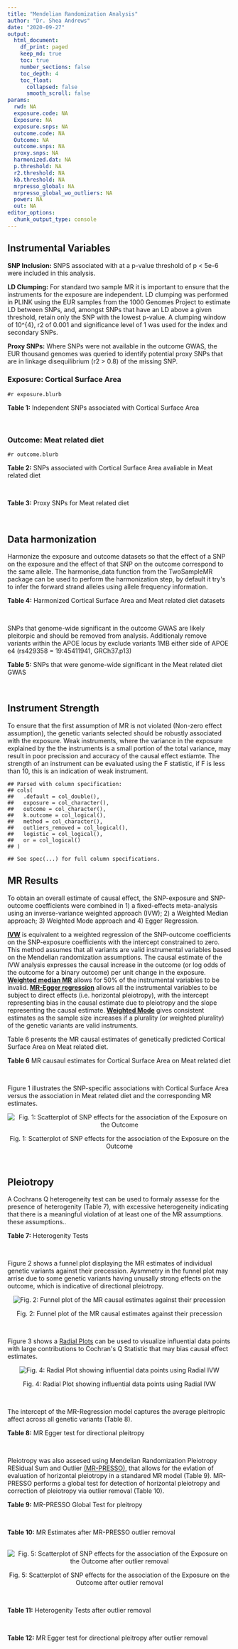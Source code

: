 ```yaml
---
title: "Mendelian Randomization Analysis"
author: "Dr. Shea Andrews"
date: "2020-09-27"
output:
  html_document:
    df_print: paged
    keep_md: true
    toc: true
    number_sections: false
    toc_depth: 4
    toc_float:
      collapsed: false
      smooth_scroll: false
params:
  rwd: NA
  exposure.code: NA
  Exposure: NA
  exposure.snps: NA
  outcome.code: NA
  Outcome: NA
  outcome.snps: NA
  proxy.snps: NA
  harmonized.dat: NA
  p.threshold: NA
  r2.threshold: NA
  kb.threshold: NA
  mrpresso_global: NA
  mrpresso_global_wo_outliers: NA
  power: NA
  out: NA
editor_options:
  chunk_output_type: console
---
```







## Instrumental Variables
**SNP Inclusion:** SNPS associated with at a p-value threshold of p < 5e-6 were included in this analysis.
<br>

**LD Clumping:** For standard two sample MR it is important to ensure that the instruments for the exposure are independent. LD clumping was performed in PLINK using the EUR samples from the 1000 Genomes Project to estimate LD between SNPs, and, amongst SNPs that have an LD above a given threshold, retain only the SNP with the lowest p-value. A clumping window of 10^{4}, r2 of 0.001 and significance level of 1 was used for the index and secondary SNPs.
<br>

**Proxy SNPs:** Where SNPs were not available in the outcome GWAS, the EUR thousand genomes was queried to identify potential proxy SNPs that are in linkage disequilibrium (r2 > 0.8) of the missing SNP.
<br>

### Exposure: Cortical Surface Area
`#r exposure.blurb`
<br>

**Table 1:** Independent SNPs associated with Cortical Surface Area
<div data-pagedtable="false">
  <script data-pagedtable-source type="application/json">
{"columns":[{"label":["SNP"],"name":[1],"type":["chr"],"align":["left"]},{"label":["CHROM"],"name":[2],"type":["dbl"],"align":["right"]},{"label":["POS"],"name":[3],"type":["dbl"],"align":["right"]},{"label":["REF"],"name":[4],"type":["chr"],"align":["left"]},{"label":["ALT"],"name":[5],"type":["chr"],"align":["left"]},{"label":["AF"],"name":[6],"type":["dbl"],"align":["right"]},{"label":["BETA"],"name":[7],"type":["dbl"],"align":["right"]},{"label":["SE"],"name":[8],"type":["dbl"],"align":["right"]},{"label":["Z"],"name":[9],"type":["dbl"],"align":["right"]},{"label":["P"],"name":[10],"type":["dbl"],"align":["right"]},{"label":["N"],"name":[11],"type":["dbl"],"align":["right"]},{"label":["TRAIT"],"name":[12],"type":["chr"],"align":["left"]}],"data":[{"1":"rs2490556","2":"1","3":"2021284","4":"T","5":"A","6":"0.3155","7":"583.9623","8":"122.1531","9":"4.780577","10":"1.748e-06","11":"32068","12":"Cortical_Surface_Area"},{"1":"rs4846200","2":"1","3":"9752648","4":"C","5":"T","6":"0.4191","7":"628.7473","8":"124.9738","9":"5.031033","10":"4.878e-07","11":"32068","12":"Cortical_Surface_Area"},{"1":"rs499688","2":"1","3":"61396649","4":"T","5":"C","6":"0.3482","7":"-583.8940","8":"123.5536","9":"-4.725840","10":"2.292e-06","11":"31582","12":"Cortical_Surface_Area"},{"1":"rs6673449","2":"1","3":"160043698","4":"A","5":"G","6":"0.5681","7":"-552.9050","8":"110.5323","9":"-5.002200","10":"5.668e-07","11":"32176","12":"Cortical_Surface_Area"},{"1":"rs12137969","2":"1","3":"242289357","4":"G","5":"A","6":"0.2412","7":"-585.5512","8":"128.0273","9":"-4.573643","10":"4.793e-06","11":"32176","12":"Cortical_Surface_Area"},{"1":"rs10927043","2":"1","3":"243762208","4":"C","5":"T","6":"0.1826","7":"719.0735","8":"141.2684","9":"5.090123","10":"3.578e-07","11":"32176","12":"Cortical_Surface_Area"},{"1":"rs57415181","2":"2","3":"48707841","4":"G","5":"C","6":"0.1447","7":"-834.6022","8":"159.4070","9":"-5.235668","10":"1.644e-07","11":"32176","12":"Cortical_Surface_Area"},{"1":"rs10496091","2":"2","3":"61482261","4":"G","5":"A","6":"0.2777","7":"-642.6331","8":"121.0228","9":"-5.310017","10":"1.096e-07","11":"32176","12":"Cortical_Surface_Area"},{"1":"rs12630663","2":"3","3":"28007315","4":"T","5":"C","6":"0.4117","7":"632.8110","8":"111.2125","9":"5.690110","10":"1.270e-08","11":"32176","12":"Cortical_Surface_Area"},{"1":"rs34464850","2":"3","3":"141721762","4":"G","5":"C","6":"0.1534","7":"1233.1854","8":"152.7201","9":"8.074807","10":"6.758e-16","11":"31984","12":"Cortical_Surface_Area"},{"1":"rs11938781","2":"4","3":"17924734","4":"T","5":"C","6":"0.1648","7":"-719.1710","8":"150.5519","9":"-4.776900","10":"1.780e-06","11":"32176","12":"Cortical_Surface_Area"},{"1":"rs10029872","2":"4","3":"40350763","4":"T","5":"C","6":"0.5251","7":"508.7590","8":"109.6122","9":"4.641440","10":"3.460e-06","11":"32176","12":"Cortical_Surface_Area"},{"1":"rs2301718","2":"4","3":"106009763","4":"G","5":"A","6":"0.2269","7":"737.2212","8":"132.3556","9":"5.570004","10":"2.547e-08","11":"32176","12":"Cortical_Surface_Area"},{"1":"rs386424","2":"5","3":"81092787","4":"T","5":"G","6":"0.3008","7":"656.5430","8":"120.0422","9":"5.469270","10":"4.519e-08","11":"32176","12":"Cortical_Surface_Area"},{"1":"rs7715167","2":"5","3":"170778824","4":"T","5":"C","6":"0.6143","7":"662.7540","8":"119.1375","9":"5.562930","10":"2.653e-08","11":"32068","12":"Cortical_Surface_Area"},{"1":"rs2802295","2":"6","3":"108926496","4":"A","5":"G","6":"0.6207","7":"714.5850","8":"112.9897","9":"6.324340","10":"2.543e-10","11":"32176","12":"Cortical_Surface_Area"},{"1":"rs11759026","2":"6","3":"126792095","4":"A","5":"G","6":"0.2376","7":"1301.5200","8":"134.6156","9":"9.668420","10":"4.106e-22","11":"31907","12":"Cortical_Surface_Area"},{"1":"rs139849708","2":"6","3":"127369230","4":"T","5":"C","6":"0.0297","7":"-2237.8300","8":"422.1224","9":"-5.301370","10":"1.149e-07","11":"22951","12":"Cortical_Surface_Area"},{"1":"rs6463758","2":"7","3":"8117636","4":"A","5":"G","6":"0.5382","7":"560.9860","8":"112.3815","9":"4.991800","10":"5.982e-07","11":"32176","12":"Cortical_Surface_Area"},{"1":"rs149352678","2":"7","3":"54920906","4":"C","5":"T","6":"0.0991","7":"967.7266","8":"191.5244","9":"5.052759","10":"4.355e-07","11":"32176","12":"Cortical_Surface_Area"},{"1":"rs42035","2":"7","3":"92239531","4":"A","5":"G","6":"0.2454","7":"-610.3230","8":"127.8222","9":"-4.774780","10":"1.799e-06","11":"32176","12":"Cortical_Surface_Area"},{"1":"rs41563","2":"7","3":"104852654","4":"G","5":"A","6":"0.3385","7":"586.6639","8":"116.3776","9":"5.041038","10":"4.630e-07","11":"32176","12":"Cortical_Surface_Area"},{"1":"rs10251751","2":"7","3":"156021770","4":"C","5":"T","6":"0.6639","7":"538.0782","8":"116.0343","9":"4.637234","10":"3.531e-06","11":"32176","12":"Cortical_Surface_Area"},{"1":"rs76650567","2":"8","3":"78242034","4":"C","5":"T","6":"0.0870","7":"-902.8657","8":"194.8981","9":"-4.632501","10":"3.613e-06","11":"32176","12":"Cortical_Surface_Area"},{"1":"rs66702753","2":"9","3":"103010947","4":"A","5":"C","6":"0.2493","7":"-593.2390","8":"128.8921","9":"-4.602600","10":"4.172e-06","11":"32176","12":"Cortical_Surface_Area"},{"1":"rs10817864","2":"9","3":"118968579","4":"C","5":"T","6":"0.5739","7":"531.0956","8":"111.2505","9":"4.773872","10":"1.807e-06","11":"32176","12":"Cortical_Surface_Area"},{"1":"rs12357321","2":"10","3":"21790476","4":"G","5":"A","6":"0.3206","7":"-698.7452","8":"119.6461","9":"-5.840100","10":"5.217e-09","11":"32176","12":"Cortical_Surface_Area"},{"1":"rs1628768","2":"10","3":"105012994","4":"T","5":"C","6":"0.2386","7":"972.9780","8":"132.0048","9":"7.370780","10":"1.696e-13","11":"32176","12":"Cortical_Surface_Area"},{"1":"rs17543864","2":"11","3":"92556100","4":"G","5":"A","6":"0.3264","7":"-623.9150","8":"116.9886","9":"-5.333126","10":"9.654e-08","11":"32176","12":"Cortical_Surface_Area"},{"1":"rs3217901","2":"12","3":"4405389","4":"A","5":"G","6":"0.4221","7":"593.5960","8":"114.7165","9":"5.174460","10":"2.286e-07","11":"32176","12":"Cortical_Surface_Area"},{"1":"rs2066827","2":"12","3":"12871099","4":"T","5":"G","6":"0.2333","7":"-862.4130","8":"159.9581","9":"-5.391500","10":"6.987e-08","11":"24138","12":"Cortical_Surface_Area"},{"1":"rs7975351","2":"12","3":"53902190","4":"G","5":"A","6":"0.4740","7":"611.0487","8":"113.5536","9":"5.381148","10":"7.401e-08","11":"31319","12":"Cortical_Surface_Area"},{"1":"rs10876864","2":"12","3":"56401085","4":"G","5":"A","6":"0.5774","7":"-628.5901","8":"112.6859","9":"-5.578250","10":"2.430e-08","11":"31319","12":"Cortical_Surface_Area"},{"1":"rs10878349","2":"12","3":"66327632","4":"A","5":"G","6":"0.5100","7":"-1039.9900","8":"110.4866","9":"-9.412850","10":"4.829e-21","11":"32176","12":"Cortical_Surface_Area"},{"1":"rs35227403","2":"12","3":"68216239","4":"T","5":"A","6":"0.0588","7":"-1271.7821","8":"253.6458","9":"-5.014008","10":"5.331e-07","11":"32176","12":"Cortical_Surface_Area"},{"1":"rs111855983","2":"12","3":"80052550","4":"T","5":"C","6":"0.1319","7":"-818.6420","8":"177.5492","9":"-4.610790","10":"4.011e-06","11":"28185","12":"Cortical_Surface_Area"},{"1":"rs2195243","2":"12","3":"102922986","4":"G","5":"C","6":"0.2196","7":"-769.2254","8":"142.2462","9":"-5.407704","10":"6.384e-08","11":"29708","12":"Cortical_Surface_Area"},{"1":"rs34011931","2":"13","3":"111077516","4":"A","5":"G","6":"0.3280","7":"538.2090","8":"117.7182","9":"4.572010","10":"4.831e-06","11":"32176","12":"Cortical_Surface_Area"},{"1":"rs6572878","2":"14","3":"23435333","4":"T","5":"C","6":"0.3997","7":"-574.9920","8":"113.9565","9":"-5.045710","10":"4.518e-07","11":"31790","12":"Cortical_Surface_Area"},{"1":"rs76801057","2":"14","3":"99728448","4":"C","5":"T","6":"0.0263","7":"2036.7834","8":"429.5486","9":"4.741683","10":"2.119e-06","11":"23846","12":"Cortical_Surface_Area"},{"1":"rs4265798","2":"16","3":"70636616","4":"T","5":"A","6":"0.9332","7":"-1221.0588","8":"263.6357","9":"-4.631614","10":"3.628e-06","11":"30025","12":"Cortical_Surface_Area"},{"1":"rs7207463","2":"17","3":"16004259","4":"A","5":"G","6":"0.5620","7":"-519.7640","8":"110.5676","9":"-4.700870","10":"2.591e-06","11":"32176","12":"Cortical_Surface_Area"},{"1":"rs6505216","2":"17","3":"29206421","4":"G","5":"T","6":"0.2375","7":"652.8106","8":"142.8638","9":"4.569461","10":"4.890e-06","11":"31430","12":"Cortical_Surface_Area"},{"1":"rs79600142","2":"17","3":"43897722","4":"T","5":"C","6":"0.2198","7":"-1696.8300","8":"143.2730","9":"-11.843300","10":"2.331e-32","11":"29435","12":"Cortical_Surface_Area"},{"1":"rs12452834","2":"17","3":"47111739","4":"C","5":"T","6":"0.3329","7":"-626.4308","8":"123.5899","9":"-5.068625","10":"4.007e-07","11":"30867","12":"Cortical_Surface_Area"},{"1":"rs1791513","2":"18","3":"22135429","4":"A","5":"G","6":"0.5263","7":"-502.3000","8":"109.5062","9":"-4.586950","10":"4.498e-06","11":"32176","12":"Cortical_Surface_Area"},{"1":"rs743038","2":"22","3":"50884075","4":"C","5":"T","6":"0.5560","7":"-532.1045","8":"115.3983","9":"-4.611025","10":"4.007e-06","11":"31216","12":"Cortical_Surface_Area"}],"options":{"columns":{"min":{},"max":[10]},"rows":{"min":[10],"max":[10]},"pages":{}}}
  </script>
</div>
<br>

### Outcome: Meat related diet
`#r outcome.blurb`
<br>

**Table 2:** SNPs associated with Cortical Surface Area avaliable in Meat related diet
<div data-pagedtable="false">
  <script data-pagedtable-source type="application/json">
{"columns":[{"label":["SNP"],"name":[1],"type":["chr"],"align":["left"]},{"label":["CHROM"],"name":[2],"type":["dbl"],"align":["right"]},{"label":["POS"],"name":[3],"type":["dbl"],"align":["right"]},{"label":["REF"],"name":[4],"type":["chr"],"align":["left"]},{"label":["ALT"],"name":[5],"type":["chr"],"align":["left"]},{"label":["AF"],"name":[6],"type":["dbl"],"align":["right"]},{"label":["BETA"],"name":[7],"type":["dbl"],"align":["right"]},{"label":["SE"],"name":[8],"type":["dbl"],"align":["right"]},{"label":["Z"],"name":[9],"type":["dbl"],"align":["right"]},{"label":["P"],"name":[10],"type":["dbl"],"align":["right"]},{"label":["N"],"name":[11],"type":["dbl"],"align":["right"]},{"label":["TRAIT"],"name":[12],"type":["chr"],"align":["left"]}],"data":[{"1":"rs2490556","2":"1","3":"2021284","4":"T","5":"A","6":"0.301748","7":"-0.002039550","8":"0.00264316","9":"-0.771633","10":"0.44000","11":"335576","12":"meat_diet"},{"1":"rs6673449","2":"1","3":"160043698","4":"A","5":"G","6":"0.569563","7":"-0.003412770","8":"0.00245822","9":"-1.388310","10":"0.17000","11":"335576","12":"meat_diet"},{"1":"rs12137969","2":"1","3":"242289357","4":"G","5":"A","6":"0.229125","7":"-0.001877690","8":"0.00289895","9":"-0.647714","10":"0.52000","11":"335576","12":"meat_diet"},{"1":"rs10927043","2":"1","3":"243762208","4":"C","5":"T","6":"0.182929","7":"-0.007020850","8":"0.00313935","9":"-2.236400","10":"0.02500","11":"335576","12":"meat_diet"},{"1":"rs57415181","2":"2","3":"48707841","4":"G","5":"C","6":"0.149375","7":"-0.005568930","8":"0.00341734","9":"-1.629610","10":"0.10000","11":"335576","12":"meat_diet"},{"1":"rs10496091","2":"2","3":"61482261","4":"G","5":"A","6":"0.281342","7":"0.005893120","8":"0.00270240","9":"2.180700","10":"0.02900","11":"335576","12":"meat_diet"},{"1":"rs12630663","2":"3","3":"28007315","4":"T","5":"C","6":"0.412671","7":"-0.002729030","8":"0.00247806","9":"-1.101280","10":"0.27000","11":"335576","12":"meat_diet"},{"1":"rs34464850","2":"3","3":"141721762","4":"G","5":"C","6":"0.149975","7":"-0.001105040","8":"0.00340403","9":"-0.324627","10":"0.75000","11":"335576","12":"meat_diet"},{"1":"rs11938781","2":"4","3":"17924734","4":"T","5":"C","6":"0.162105","7":"0.001136450","8":"0.00331004","9":"0.343334","10":"0.73000","11":"335576","12":"meat_diet"},{"1":"rs10029872","2":"4","3":"40350763","4":"T","5":"C","6":"0.516859","7":"0.004470200","8":"0.00245170","9":"1.823310","10":"0.06800","11":"335576","12":"meat_diet"},{"1":"rs2301718","2":"4","3":"106009763","4":"G","5":"A","6":"0.205540","7":"-0.001792010","8":"0.00303872","9":"-0.589725","10":"0.56000","11":"335576","12":"meat_diet"},{"1":"rs386424","2":"5","3":"81092787","4":"T","5":"G","6":"0.286770","7":"-0.007103210","8":"0.00269281","9":"-2.637840","10":"0.00830","11":"335576","12":"meat_diet"},{"1":"rs7715167","2":"5","3":"170778824","4":"T","5":"C","6":"0.609458","7":"-0.000290727","8":"0.00248855","9":"-0.116826","10":"0.91000","11":"335576","12":"meat_diet"},{"1":"rs2802295","2":"6","3":"108926496","4":"A","5":"G","6":"0.628110","7":"0.004565070","8":"0.00251913","9":"1.812160","10":"0.07000","11":"335576","12":"meat_diet"},{"1":"rs11759026","2":"6","3":"126792095","4":"A","5":"G","6":"0.226202","7":"-0.001433550","8":"0.00291684","9":"-0.491474","10":"0.62000","11":"335576","12":"meat_diet"},{"1":"rs6463758","2":"7","3":"8117636","4":"A","5":"G","6":"0.555218","7":"0.000893004","8":"0.00246088","9":"0.362880","10":"0.72000","11":"335576","12":"meat_diet"},{"1":"rs149352678","2":"7","3":"54920906","4":"C","5":"T","6":"0.092243","7":"0.000571068","8":"0.00420782","9":"0.135716","10":"0.89000","11":"335576","12":"meat_diet"},{"1":"rs42035","2":"7","3":"92239531","4":"A","5":"G","6":"0.243452","7":"0.000409990","8":"0.00284124","9":"0.144300","10":"0.89000","11":"335576","12":"meat_diet"},{"1":"rs41563","2":"7","3":"104852654","4":"G","5":"A","6":"0.350084","7":"0.001948700","8":"0.00254956","9":"0.764328","10":"0.44000","11":"335576","12":"meat_diet"},{"1":"rs10251751","2":"7","3":"156021770","4":"C","5":"T","6":"0.667331","7":"-0.001032110","8":"0.00258137","9":"-0.399830","10":"0.69000","11":"335576","12":"meat_diet"},{"1":"rs76650567","2":"8","3":"78242034","4":"C","5":"T","6":"0.080442","7":"0.005154170","8":"0.00446628","9":"1.154020","10":"0.25000","11":"335576","12":"meat_diet"},{"1":"rs66702753","2":"9","3":"103010947","4":"A","5":"C","6":"0.256150","7":"-0.000875644","8":"0.00278848","9":"-0.314022","10":"0.75000","11":"335576","12":"meat_diet"},{"1":"rs10817864","2":"9","3":"118968579","4":"C","5":"T","6":"0.581047","7":"0.000603137","8":"0.00247039","9":"0.244146","10":"0.81000","11":"335576","12":"meat_diet"},{"1":"rs12357321","2":"10","3":"21790476","4":"G","5":"A","6":"0.309362","7":"0.001885290","8":"0.00266939","9":"0.706262","10":"0.48000","11":"335576","12":"meat_diet"},{"1":"rs1628768","2":"10","3":"105012994","4":"T","5":"C","6":"0.234445","7":"-0.006437830","8":"0.00287482","9":"-2.239390","10":"0.02500","11":"335576","12":"meat_diet"},{"1":"rs17543864","2":"11","3":"92556100","4":"G","5":"A","6":"0.320375","7":"0.002305400","8":"0.00265478","9":"0.868396","10":"0.39000","11":"335576","12":"meat_diet"},{"1":"rs2066827","2":"12","3":"12871099","4":"T","5":"G","6":"0.232439","7":"-0.000605987","8":"0.00287001","9":"-0.211145","10":"0.83000","11":"335576","12":"meat_diet"},{"1":"rs7975351","2":"12","3":"53902190","4":"G","5":"A","6":"0.476527","7":"-0.003876740","8":"0.00246418","9":"-1.573240","10":"0.12000","11":"335576","12":"meat_diet"},{"1":"rs10876864","2":"12","3":"56401085","4":"G","5":"A","6":"0.573374","7":"0.006891750","8":"0.00245253","9":"2.810060","10":"0.00500","11":"335576","12":"meat_diet"},{"1":"rs10878349","2":"12","3":"66327632","4":"A","5":"G","6":"0.511359","7":"-0.000900842","8":"0.00243694","9":"-0.369661","10":"0.71000","11":"335576","12":"meat_diet"},{"1":"rs35227403","2":"12","3":"68216239","4":"T","5":"A","6":"0.057612","7":"-0.014190500","8":"0.00524515","9":"-2.705450","10":"0.00680","11":"335576","12":"meat_diet"},{"1":"rs111855983","2":"12","3":"80052550","4":"T","5":"C","6":"0.129355","7":"-0.005566510","8":"0.00361698","9":"-1.538990","10":"0.12000","11":"335576","12":"meat_diet"},{"1":"rs2195243","2":"12","3":"102922986","4":"G","5":"C","6":"0.221866","7":"0.011164000","8":"0.00292151","9":"3.821310","10":"0.00013","11":"335576","12":"meat_diet"},{"1":"rs34011931","2":"13","3":"111077516","4":"A","5":"G","6":"0.326858","7":"-0.002709340","8":"0.00259331","9":"-1.044740","10":"0.30000","11":"335576","12":"meat_diet"},{"1":"rs6572878","2":"14","3":"23435333","4":"T","5":"C","6":"0.396404","7":"-0.002078840","8":"0.00251939","9":"-0.825136","10":"0.41000","11":"335576","12":"meat_diet"},{"1":"rs76801057","2":"14","3":"99728448","4":"C","5":"T","6":"0.025433","7":"-0.006019740","8":"0.00777250","9":"-0.774492","10":"0.44000","11":"335576","12":"meat_diet"},{"1":"rs7207463","2":"17","3":"16004259","4":"A","5":"G","6":"0.559538","7":"0.000726909","8":"0.00244720","9":"0.297037","10":"0.77000","11":"335576","12":"meat_diet"},{"1":"rs79600142","2":"17","3":"43897722","4":"T","5":"C","6":"0.225207","7":"-0.010900800","8":"0.00290540","9":"-3.751910","10":"0.00018","11":"335576","12":"meat_diet"},{"1":"rs12452834","2":"17","3":"47111739","4":"C","5":"T","6":"0.327277","7":"0.000334993","8":"0.00262545","9":"0.127595","10":"0.90000","11":"335576","12":"meat_diet"},{"1":"rs1791513","2":"18","3":"22135429","4":"A","5":"G","6":"0.531330","7":"-0.002141780","8":"0.00247821","9":"-0.864245","10":"0.39000","11":"335576","12":"meat_diet"},{"1":"rs743038","2":"22","3":"50884075","4":"C","5":"T","6":"0.556302","7":"-0.001836510","8":"0.00248641","9":"-0.738619","10":"0.46000","11":"335576","12":"meat_diet"},{"1":"rs4846200","2":"NA","3":"NA","4":"NA","5":"NA","6":"NA","7":"NA","8":"NA","9":"NA","10":"NA","11":"NA","12":"NA"},{"1":"rs499688","2":"NA","3":"NA","4":"NA","5":"NA","6":"NA","7":"NA","8":"NA","9":"NA","10":"NA","11":"NA","12":"NA"},{"1":"rs139849708","2":"NA","3":"NA","4":"NA","5":"NA","6":"NA","7":"NA","8":"NA","9":"NA","10":"NA","11":"NA","12":"NA"},{"1":"rs3217901","2":"NA","3":"NA","4":"NA","5":"NA","6":"NA","7":"NA","8":"NA","9":"NA","10":"NA","11":"NA","12":"NA"},{"1":"rs4265798","2":"NA","3":"NA","4":"NA","5":"NA","6":"NA","7":"NA","8":"NA","9":"NA","10":"NA","11":"NA","12":"NA"},{"1":"rs6505216","2":"NA","3":"NA","4":"NA","5":"NA","6":"NA","7":"NA","8":"NA","9":"NA","10":"NA","11":"NA","12":"NA"}],"options":{"columns":{"min":{},"max":[10]},"rows":{"min":[10],"max":[10]},"pages":{}}}
  </script>
</div>
<br>

**Table 3:** Proxy SNPs for Meat related diet
<div data-pagedtable="false">
  <script data-pagedtable-source type="application/json">
{"columns":[{"label":["target_snp"],"name":[1],"type":["chr"],"align":["left"]},{"label":["proxy_snp"],"name":[2],"type":["chr"],"align":["left"]},{"label":["ld.r2"],"name":[3],"type":["dbl"],"align":["right"]},{"label":["Dprime"],"name":[4],"type":["dbl"],"align":["right"]},{"label":["PHASE"],"name":[5],"type":["chr"],"align":["left"]},{"label":["X12"],"name":[6],"type":["lgl"],"align":["right"]},{"label":["CHROM"],"name":[7],"type":["dbl"],"align":["right"]},{"label":["POS"],"name":[8],"type":["dbl"],"align":["right"]},{"label":["REF.proxy"],"name":[9],"type":["chr"],"align":["left"]},{"label":["ALT.proxy"],"name":[10],"type":["chr"],"align":["left"]},{"label":["AF"],"name":[11],"type":["dbl"],"align":["right"]},{"label":["BETA"],"name":[12],"type":["dbl"],"align":["right"]},{"label":["SE"],"name":[13],"type":["dbl"],"align":["right"]},{"label":["Z"],"name":[14],"type":["dbl"],"align":["right"]},{"label":["P"],"name":[15],"type":["dbl"],"align":["right"]},{"label":["N"],"name":[16],"type":["dbl"],"align":["right"]},{"label":["TRAIT"],"name":[17],"type":["chr"],"align":["left"]},{"label":["ref"],"name":[18],"type":["chr"],"align":["left"]},{"label":["ref.proxy"],"name":[19],"type":["chr"],"align":["left"]},{"label":["alt"],"name":[20],"type":["chr"],"align":["left"]},{"label":["alt.proxy"],"name":[21],"type":["chr"],"align":["left"]},{"label":["ALT"],"name":[22],"type":["chr"],"align":["left"]},{"label":["REF"],"name":[23],"type":["lgl"],"align":["right"]},{"label":["proxy.outcome"],"name":[24],"type":["lgl"],"align":["right"]}],"data":[{"1":"rs139849708","2":"rs77598707","3":"0.836589","4":"1.000000","5":"CT/TC","6":"NA","7":"6","8":"127176330","9":"C","10":"T","11":"0.039195","12":"-0.000419602","13":"0.00627668","14":"-0.0668509","15":"0.95","16":"335576","17":"meat_diet","18":"C","19":"T","20":"T","21":"C","22":"C","23":"TRUE","24":"TRUE"},{"1":"rs4265798","2":"rs3931036","3":"0.861327","4":"0.966216","5":"TG/AA","6":"NA","7":"16","8":"70548297","9":"G","10":"A","11":"0.931674","12":"0.003278730","13":"0.00480612","14":"0.6821990","15":"0.50","16":"335576","17":"meat_diet","18":"T","19":"G","20":"A","21":"A","22":"A","23":"TRUE","24":"TRUE"},{"1":"rs4846200","2":"NA","3":"NA","4":"NA","5":"NA","6":"NA","7":"NA","8":"NA","9":"NA","10":"NA","11":"NA","12":"NA","13":"NA","14":"NA","15":"NA","16":"NA","17":"NA","18":"NA","19":"NA","20":"NA","21":"NA","22":"NA","23":"NA","24":"NA"},{"1":"rs499688","2":"NA","3":"NA","4":"NA","5":"NA","6":"NA","7":"NA","8":"NA","9":"NA","10":"NA","11":"NA","12":"NA","13":"NA","14":"NA","15":"NA","16":"NA","17":"NA","18":"NA","19":"NA","20":"NA","21":"NA","22":"NA","23":"NA","24":"NA"},{"1":"rs3217901","2":"NA","3":"NA","4":"NA","5":"NA","6":"NA","7":"NA","8":"NA","9":"NA","10":"NA","11":"NA","12":"NA","13":"NA","14":"NA","15":"NA","16":"NA","17":"NA","18":"NA","19":"NA","20":"NA","21":"NA","22":"NA","23":"NA","24":"NA"},{"1":"rs6505216","2":"NA","3":"NA","4":"NA","5":"NA","6":"NA","7":"NA","8":"NA","9":"NA","10":"NA","11":"NA","12":"NA","13":"NA","14":"NA","15":"NA","16":"NA","17":"NA","18":"NA","19":"NA","20":"NA","21":"NA","22":"NA","23":"NA","24":"NA"}],"options":{"columns":{"min":{},"max":[10]},"rows":{"min":[10],"max":[10]},"pages":{}}}
  </script>
</div>
<br>

## Data harmonization
Harmonize the exposure and outcome datasets so that the effect of a SNP on the exposure and the effect of that SNP on the outcome correspond to the same allele. The harmonise_data function from the TwoSampleMR package can be used to perform the harmonization step, by default it try's to infer the forward strand alleles using allele frequency information.
<br>

**Table 4:** Harmonized Cortical Surface Area and Meat related diet datasets
<div data-pagedtable="false">
  <script data-pagedtable-source type="application/json">
{"columns":[{"label":["SNP"],"name":[1],"type":["chr"],"align":["left"]},{"label":["effect_allele.exposure"],"name":[2],"type":["chr"],"align":["left"]},{"label":["other_allele.exposure"],"name":[3],"type":["chr"],"align":["left"]},{"label":["effect_allele.outcome"],"name":[4],"type":["chr"],"align":["left"]},{"label":["other_allele.outcome"],"name":[5],"type":["chr"],"align":["left"]},{"label":["beta.exposure"],"name":[6],"type":["dbl"],"align":["right"]},{"label":["beta.outcome"],"name":[7],"type":["dbl"],"align":["right"]},{"label":["eaf.exposure"],"name":[8],"type":["dbl"],"align":["right"]},{"label":["eaf.outcome"],"name":[9],"type":["dbl"],"align":["right"]},{"label":["remove"],"name":[10],"type":["lgl"],"align":["right"]},{"label":["palindromic"],"name":[11],"type":["lgl"],"align":["right"]},{"label":["ambiguous"],"name":[12],"type":["lgl"],"align":["right"]},{"label":["id.outcome"],"name":[13],"type":["chr"],"align":["left"]},{"label":["chr.outcome"],"name":[14],"type":["dbl"],"align":["right"]},{"label":["pos.outcome"],"name":[15],"type":["dbl"],"align":["right"]},{"label":["se.outcome"],"name":[16],"type":["dbl"],"align":["right"]},{"label":["z.outcome"],"name":[17],"type":["dbl"],"align":["right"]},{"label":["pval.outcome"],"name":[18],"type":["dbl"],"align":["right"]},{"label":["samplesize.outcome"],"name":[19],"type":["dbl"],"align":["right"]},{"label":["outcome"],"name":[20],"type":["chr"],"align":["left"]},{"label":["mr_keep.outcome"],"name":[21],"type":["lgl"],"align":["right"]},{"label":["pval_origin.outcome"],"name":[22],"type":["chr"],"align":["left"]},{"label":["chr.exposure"],"name":[23],"type":["dbl"],"align":["right"]},{"label":["pos.exposure"],"name":[24],"type":["dbl"],"align":["right"]},{"label":["se.exposure"],"name":[25],"type":["dbl"],"align":["right"]},{"label":["z.exposure"],"name":[26],"type":["dbl"],"align":["right"]},{"label":["pval.exposure"],"name":[27],"type":["dbl"],"align":["right"]},{"label":["samplesize.exposure"],"name":[28],"type":["dbl"],"align":["right"]},{"label":["exposure"],"name":[29],"type":["chr"],"align":["left"]},{"label":["mr_keep.exposure"],"name":[30],"type":["lgl"],"align":["right"]},{"label":["pval_origin.exposure"],"name":[31],"type":["chr"],"align":["left"]},{"label":["id.exposure"],"name":[32],"type":["chr"],"align":["left"]},{"label":["action"],"name":[33],"type":["dbl"],"align":["right"]},{"label":["mr_keep"],"name":[34],"type":["lgl"],"align":["right"]},{"label":["pt"],"name":[35],"type":["dbl"],"align":["right"]},{"label":["pleitropy_keep"],"name":[36],"type":["lgl"],"align":["right"]},{"label":["mrpresso_RSSobs"],"name":[37],"type":["dbl"],"align":["right"]},{"label":["mrpresso_pval"],"name":[38],"type":["chr"],"align":["left"]},{"label":["mrpresso_keep"],"name":[39],"type":["lgl"],"align":["right"]}],"data":[{"1":"rs10029872","2":"C","3":"T","4":"C","5":"T","6":"508.7590","7":"0.004470200","8":"0.5251","9":"0.516859","10":"FALSE","11":"FALSE","12":"FALSE","13":"a2kVlH","14":"4","15":"40350763","16":"0.00245170","17":"1.8233100","18":"0.06800","19":"335576","20":"Niarchou2020meat","21":"TRUE","22":"reported","23":"4","24":"40350763","25":"109.6122","26":"4.641440","27":"3.460e-06","28":"32176","29":"Grasby2020surfarea","30":"TRUE","31":"reported","32":"MhuPnn","33":"2","34":"TRUE","35":"5e-06","36":"TRUE","37":"2.190653e-05","38":"1","39":"TRUE"},{"1":"rs10251751","2":"T","3":"C","4":"T","5":"C","6":"538.0782","7":"-0.001032110","8":"0.6639","9":"0.667331","10":"FALSE","11":"FALSE","12":"FALSE","13":"a2kVlH","14":"7","15":"156021770","16":"0.00258137","17":"-0.3998300","18":"0.69000","19":"335576","20":"Niarchou2020meat","21":"TRUE","22":"reported","23":"7","24":"156021770","25":"116.0343","26":"4.637234","27":"3.531e-06","28":"32176","29":"Grasby2020surfarea","30":"TRUE","31":"reported","32":"MhuPnn","33":"2","34":"TRUE","35":"5e-06","36":"TRUE","37":"7.917013e-07","38":"1","39":"TRUE"},{"1":"rs10496091","2":"A","3":"G","4":"A","5":"G","6":"-642.6331","7":"0.005893120","8":"0.2777","9":"0.281342","10":"FALSE","11":"FALSE","12":"FALSE","13":"a2kVlH","14":"2","15":"61482261","16":"0.00270240","17":"2.1807000","18":"0.02900","19":"335576","20":"Niarchou2020meat","21":"TRUE","22":"reported","23":"2","24":"61482261","25":"121.0228","26":"-5.310017","27":"1.096e-07","28":"32176","29":"Grasby2020surfarea","30":"TRUE","31":"reported","32":"MhuPnn","33":"2","34":"TRUE","35":"5e-06","36":"TRUE","37":"3.378997e-05","38":"1","39":"TRUE"},{"1":"rs10817864","2":"T","3":"C","4":"T","5":"C","6":"531.0956","7":"0.000603137","8":"0.5739","9":"0.581047","10":"FALSE","11":"FALSE","12":"FALSE","13":"a2kVlH","14":"9","15":"118968579","16":"0.00247039","17":"0.2441460","18":"0.81000","19":"335576","20":"Niarchou2020meat","21":"TRUE","22":"reported","23":"9","24":"118968579","25":"111.2505","26":"4.773872","27":"1.807e-06","28":"32176","29":"Grasby2020surfarea","30":"TRUE","31":"reported","32":"MhuPnn","33":"2","34":"TRUE","35":"5e-06","36":"TRUE","37":"5.883125e-07","38":"1","39":"TRUE"},{"1":"rs10876864","2":"A","3":"G","4":"A","5":"G","6":"-628.5901","7":"0.006891750","8":"0.5774","9":"0.573374","10":"FALSE","11":"FALSE","12":"FALSE","13":"a2kVlH","14":"12","15":"56401085","16":"0.00245253","17":"2.8100600","18":"0.00500","19":"335576","20":"Niarchou2020meat","21":"TRUE","22":"reported","23":"12","24":"56401085","25":"112.6859","26":"-5.578250","27":"2.430e-08","28":"31319","29":"Grasby2020surfarea","30":"TRUE","31":"reported","32":"MhuPnn","33":"2","34":"TRUE","35":"5e-06","36":"TRUE","37":"4.698011e-05","38":"0.2279","39":"TRUE"},{"1":"rs10878349","2":"G","3":"A","4":"G","5":"A","6":"-1039.9900","7":"-0.000900842","8":"0.5100","9":"0.511359","10":"FALSE","11":"FALSE","12":"FALSE","13":"a2kVlH","14":"12","15":"66327632","16":"0.00243694","17":"-0.3696610","18":"0.71000","19":"335576","20":"Niarchou2020meat","21":"TRUE","22":"reported","23":"12","24":"66327632","25":"110.4866","26":"-9.412850","27":"4.829e-21","28":"32176","29":"Grasby2020surfarea","30":"TRUE","31":"reported","32":"MhuPnn","33":"2","34":"TRUE","35":"5e-06","36":"TRUE","37":"1.621511e-06","38":"1","39":"TRUE"},{"1":"rs10927043","2":"T","3":"C","4":"T","5":"C","6":"719.0735","7":"-0.007020850","8":"0.1826","9":"0.182929","10":"FALSE","11":"FALSE","12":"FALSE","13":"a2kVlH","14":"1","15":"243762208","16":"0.00313935","17":"-2.2364000","18":"0.02500","19":"335576","20":"Niarchou2020meat","21":"TRUE","22":"reported","23":"1","24":"243762208","25":"141.2684","26":"5.090123","27":"3.578e-07","28":"32176","29":"Grasby2020surfarea","30":"TRUE","31":"reported","32":"MhuPnn","33":"2","34":"TRUE","35":"5e-06","36":"TRUE","37":"4.802149e-05","38":"1","39":"TRUE"},{"1":"rs111855983","2":"C","3":"T","4":"C","5":"T","6":"-818.6420","7":"-0.005566510","8":"0.1319","9":"0.129355","10":"FALSE","11":"FALSE","12":"FALSE","13":"a2kVlH","14":"12","15":"80052550","16":"0.00361698","17":"-1.5389900","18":"0.12000","19":"335576","20":"Niarchou2020meat","21":"TRUE","22":"reported","23":"12","24":"80052550","25":"177.5492","26":"-4.610790","27":"4.011e-06","28":"28185","29":"Grasby2020surfarea","30":"TRUE","31":"reported","32":"MhuPnn","33":"2","34":"TRUE","35":"5e-06","36":"TRUE","37":"3.478355e-05","38":"1","39":"TRUE"},{"1":"rs11759026","2":"G","3":"A","4":"G","5":"A","6":"1301.5200","7":"-0.001433550","8":"0.2376","9":"0.226202","10":"FALSE","11":"FALSE","12":"FALSE","13":"a2kVlH","14":"6","15":"126792095","16":"0.00291684","17":"-0.4914740","18":"0.62000","19":"335576","20":"Niarchou2020meat","21":"TRUE","22":"reported","23":"6","24":"126792095","25":"134.6156","26":"9.668420","27":"4.106e-22","28":"31907","29":"Grasby2020surfarea","30":"TRUE","31":"reported","32":"MhuPnn","33":"2","34":"TRUE","35":"5e-06","36":"TRUE","37":"1.279427e-06","38":"1","39":"TRUE"},{"1":"rs11938781","2":"C","3":"T","4":"C","5":"T","6":"-719.1710","7":"0.001136450","8":"0.1648","9":"0.162105","10":"FALSE","11":"FALSE","12":"FALSE","13":"a2kVlH","14":"4","15":"17924734","16":"0.00331004","17":"0.3433340","18":"0.73000","19":"335576","20":"Niarchou2020meat","21":"TRUE","22":"reported","23":"4","24":"17924734","25":"150.5519","26":"-4.776900","27":"1.780e-06","28":"32176","29":"Grasby2020surfarea","30":"TRUE","31":"reported","32":"MhuPnn","33":"2","34":"TRUE","35":"5e-06","36":"TRUE","37":"8.910467e-07","38":"1","39":"TRUE"},{"1":"rs12137969","2":"A","3":"G","4":"A","5":"G","6":"-585.5512","7":"-0.001877690","8":"0.2412","9":"0.229125","10":"FALSE","11":"FALSE","12":"FALSE","13":"a2kVlH","14":"1","15":"242289357","16":"0.00289895","17":"-0.6477140","18":"0.52000","19":"335576","20":"Niarchou2020meat","21":"TRUE","22":"reported","23":"1","24":"242289357","25":"128.0273","26":"-4.573643","27":"4.793e-06","28":"32176","29":"Grasby2020surfarea","30":"TRUE","31":"reported","32":"MhuPnn","33":"2","34":"TRUE","35":"5e-06","36":"TRUE","37":"4.296604e-06","38":"1","39":"TRUE"},{"1":"rs12357321","2":"A","3":"G","4":"A","5":"G","6":"-698.7452","7":"0.001885290","8":"0.3206","9":"0.309362","10":"FALSE","11":"FALSE","12":"FALSE","13":"a2kVlH","14":"10","15":"21790476","16":"0.00266939","17":"0.7062620","18":"0.48000","19":"335576","20":"Niarchou2020meat","21":"TRUE","22":"reported","23":"10","24":"21790476","25":"119.6461","26":"-5.840100","27":"5.217e-09","28":"32176","29":"Grasby2020surfarea","30":"TRUE","31":"reported","32":"MhuPnn","33":"2","34":"TRUE","35":"5e-06","36":"TRUE","37":"2.965272e-06","38":"1","39":"TRUE"},{"1":"rs12452834","2":"T","3":"C","4":"T","5":"C","6":"-626.4308","7":"0.000334993","8":"0.3329","9":"0.327277","10":"FALSE","11":"FALSE","12":"FALSE","13":"a2kVlH","14":"17","15":"47111739","16":"0.00262545","17":"0.1275950","18":"0.90000","19":"335576","20":"Niarchou2020meat","21":"TRUE","22":"reported","23":"17","24":"47111739","25":"123.5899","26":"-5.068625","27":"4.007e-07","28":"30867","29":"Grasby2020surfarea","30":"TRUE","31":"reported","32":"MhuPnn","33":"2","34":"TRUE","35":"5e-06","36":"TRUE","37":"2.491358e-08","38":"1","39":"TRUE"},{"1":"rs12630663","2":"C","3":"T","4":"C","5":"T","6":"632.8110","7":"-0.002729030","8":"0.4117","9":"0.412671","10":"FALSE","11":"FALSE","12":"FALSE","13":"a2kVlH","14":"3","15":"28007315","16":"0.00247806","17":"-1.1012800","18":"0.27000","19":"335576","20":"Niarchou2020meat","21":"TRUE","22":"reported","23":"3","24":"28007315","25":"111.2125","26":"5.690110","27":"1.270e-08","28":"32176","29":"Grasby2020surfarea","30":"TRUE","31":"reported","32":"MhuPnn","33":"2","34":"TRUE","35":"5e-06","36":"TRUE","37":"6.765670e-06","38":"1","39":"TRUE"},{"1":"rs139849708","2":"C","3":"T","4":"C","5":"T","6":"-2237.8300","7":"-0.000419602","8":"0.0297","9":"0.039195","10":"FALSE","11":"FALSE","12":"FALSE","13":"a2kVlH","14":"6","15":"127176330","16":"0.00627668","17":"-0.0668509","18":"0.95000","19":"335576","20":"Niarchou2020meat","21":"TRUE","22":"reported","23":"6","24":"127369230","25":"422.1224","26":"-5.301370","27":"1.149e-07","28":"22951","29":"Grasby2020surfarea","30":"TRUE","31":"reported","32":"MhuPnn","33":"2","34":"TRUE","35":"5e-06","36":"TRUE","37":"1.226303e-06","38":"1","39":"TRUE"},{"1":"rs149352678","2":"T","3":"C","4":"T","5":"C","6":"967.7266","7":"0.000571068","8":"0.0991","9":"0.092243","10":"FALSE","11":"FALSE","12":"FALSE","13":"a2kVlH","14":"7","15":"54920906","16":"0.00420782","17":"0.1357160","18":"0.89000","19":"335576","20":"Niarchou2020meat","21":"TRUE","22":"reported","23":"7","24":"54920906","25":"191.5244","26":"5.052759","27":"4.355e-07","28":"32176","29":"Grasby2020surfarea","30":"TRUE","31":"reported","32":"MhuPnn","33":"2","34":"TRUE","35":"5e-06","36":"TRUE","37":"7.459183e-07","38":"1","39":"TRUE"},{"1":"rs1628768","2":"C","3":"T","4":"C","5":"T","6":"972.9780","7":"-0.006437830","8":"0.2386","9":"0.234445","10":"FALSE","11":"FALSE","12":"FALSE","13":"a2kVlH","14":"10","15":"105012994","16":"0.00287482","17":"-2.2393900","18":"0.02500","19":"335576","20":"Niarchou2020meat","21":"TRUE","22":"reported","23":"10","24":"105012994","25":"132.0048","26":"7.370780","27":"1.696e-13","28":"32176","29":"Grasby2020surfarea","30":"TRUE","31":"reported","32":"MhuPnn","33":"2","34":"TRUE","35":"5e-06","36":"TRUE","37":"4.084322e-05","38":"1","39":"TRUE"},{"1":"rs17543864","2":"A","3":"G","4":"A","5":"G","6":"-623.9150","7":"0.002305400","8":"0.3264","9":"0.320375","10":"FALSE","11":"FALSE","12":"FALSE","13":"a2kVlH","14":"11","15":"92556100","16":"0.00265478","17":"0.8683960","18":"0.39000","19":"335576","20":"Niarchou2020meat","21":"TRUE","22":"reported","23":"11","24":"92556100","25":"116.9886","26":"-5.333126","27":"9.654e-08","28":"32176","29":"Grasby2020surfarea","30":"TRUE","31":"reported","32":"MhuPnn","33":"2","34":"TRUE","35":"5e-06","36":"TRUE","37":"4.683321e-06","38":"1","39":"TRUE"},{"1":"rs1791513","2":"G","3":"A","4":"G","5":"A","6":"-502.3000","7":"-0.002141780","8":"0.5263","9":"0.531330","10":"FALSE","11":"FALSE","12":"FALSE","13":"a2kVlH","14":"18","15":"22135429","16":"0.00247821","17":"-0.8642450","18":"0.39000","19":"335576","20":"Niarchou2020meat","21":"TRUE","22":"reported","23":"18","24":"22135429","25":"109.5062","26":"-4.586950","27":"4.498e-06","28":"32176","29":"Grasby2020surfarea","30":"TRUE","31":"reported","32":"MhuPnn","33":"2","34":"TRUE","35":"5e-06","36":"TRUE","37":"5.365515e-06","38":"1","39":"TRUE"},{"1":"rs2066827","2":"G","3":"T","4":"G","5":"T","6":"-862.4130","7":"-0.000605987","8":"0.2333","9":"0.232439","10":"FALSE","11":"FALSE","12":"FALSE","13":"a2kVlH","14":"12","15":"12871099","16":"0.00287001","17":"-0.2111450","18":"0.83000","19":"335576","20":"Niarchou2020meat","21":"TRUE","22":"reported","23":"12","24":"12871099","25":"159.9581","26":"-5.391500","27":"6.987e-08","28":"24138","29":"Grasby2020surfarea","30":"TRUE","31":"reported","32":"MhuPnn","33":"2","34":"TRUE","35":"5e-06","36":"TRUE","37":"7.726909e-07","38":"1","39":"TRUE"},{"1":"rs2195243","2":"C","3":"G","4":"C","5":"G","6":"-769.2254","7":"0.011164000","8":"0.2196","9":"0.221866","10":"FALSE","11":"TRUE","12":"FALSE","13":"a2kVlH","14":"12","15":"102922986","16":"0.00292151","17":"3.8213100","18":"0.00013","19":"335576","20":"Niarchou2020meat","21":"TRUE","22":"reported","23":"12","24":"102922986","25":"142.2462","26":"-5.407704","27":"6.384e-08","28":"29708","29":"Grasby2020surfarea","30":"TRUE","31":"reported","32":"MhuPnn","33":"2","34":"TRUE","35":"5e-06","36":"TRUE","37":"1.252041e-04","38":"0.0043","39":"FALSE"},{"1":"rs2301718","2":"A","3":"G","4":"A","5":"G","6":"737.2212","7":"-0.001792010","8":"0.2269","9":"0.205540","10":"FALSE","11":"FALSE","12":"FALSE","13":"a2kVlH","14":"4","15":"106009763","16":"0.00303872","17":"-0.5897250","18":"0.56000","19":"335576","20":"Niarchou2020meat","21":"TRUE","22":"reported","23":"4","24":"106009763","25":"132.3556","26":"5.570004","27":"2.547e-08","28":"32176","29":"Grasby2020surfarea","30":"TRUE","31":"reported","32":"MhuPnn","33":"2","34":"TRUE","35":"5e-06","36":"TRUE","37":"2.593016e-06","38":"1","39":"TRUE"},{"1":"rs2490556","2":"A","3":"T","4":"A","5":"T","6":"583.9623","7":"-0.002039550","8":"0.3155","9":"0.301748","10":"FALSE","11":"TRUE","12":"FALSE","13":"a2kVlH","14":"1","15":"2021284","16":"0.00264316","17":"-0.7716330","18":"0.44000","19":"335576","20":"Niarchou2020meat","21":"TRUE","22":"reported","23":"1","24":"2021284","25":"122.1531","26":"4.780577","27":"1.748e-06","28":"32068","29":"Grasby2020surfarea","30":"TRUE","31":"reported","32":"MhuPnn","33":"2","34":"TRUE","35":"5e-06","36":"TRUE","37":"3.614698e-06","38":"1","39":"TRUE"},{"1":"rs2802295","2":"G","3":"A","4":"G","5":"A","6":"714.5850","7":"0.004565070","8":"0.6207","9":"0.628110","10":"FALSE","11":"FALSE","12":"FALSE","13":"a2kVlH","14":"6","15":"108926496","16":"0.00251913","17":"1.8121600","18":"0.07000","19":"335576","20":"Niarchou2020meat","21":"TRUE","22":"reported","23":"6","24":"108926496","25":"112.9897","26":"6.324340","27":"2.543e-10","28":"32176","29":"Grasby2020surfarea","30":"TRUE","31":"reported","32":"MhuPnn","33":"2","34":"TRUE","35":"5e-06","36":"TRUE","37":"2.396679e-05","38":"1","39":"TRUE"},{"1":"rs34011931","2":"G","3":"A","4":"G","5":"A","6":"538.2090","7":"-0.002709340","8":"0.3280","9":"0.326858","10":"FALSE","11":"FALSE","12":"FALSE","13":"a2kVlH","14":"13","15":"111077516","16":"0.00259331","17":"-1.0447400","18":"0.30000","19":"335576","20":"Niarchou2020meat","21":"TRUE","22":"reported","23":"13","24":"111077516","25":"117.7182","26":"4.572010","27":"4.831e-06","28":"32176","29":"Grasby2020surfarea","30":"TRUE","31":"reported","32":"MhuPnn","33":"2","34":"TRUE","35":"5e-06","36":"TRUE","37":"6.708797e-06","38":"1","39":"TRUE"},{"1":"rs34464850","2":"C","3":"G","4":"C","5":"G","6":"1233.1854","7":"-0.001105040","8":"0.1534","9":"0.149975","10":"FALSE","11":"TRUE","12":"FALSE","13":"a2kVlH","14":"3","15":"141721762","16":"0.00340403","17":"-0.3246270","18":"0.75000","19":"335576","20":"Niarchou2020meat","21":"TRUE","22":"reported","23":"3","24":"141721762","25":"152.7201","26":"8.074807","27":"6.758e-16","28":"31984","29":"Grasby2020surfarea","30":"TRUE","31":"reported","32":"MhuPnn","33":"2","34":"TRUE","35":"5e-06","36":"TRUE","37":"6.136335e-07","38":"1","39":"TRUE"},{"1":"rs35227403","2":"A","3":"T","4":"A","5":"T","6":"-1271.7821","7":"-0.014190500","8":"0.0588","9":"0.057612","10":"FALSE","11":"TRUE","12":"FALSE","13":"a2kVlH","14":"12","15":"68216239","16":"0.00524515","17":"-2.7054500","18":"0.00680","19":"335576","20":"Niarchou2020meat","21":"TRUE","22":"reported","23":"12","24":"68216239","25":"253.6458","26":"-5.014008","27":"5.331e-07","28":"32176","29":"Grasby2020surfarea","30":"TRUE","31":"reported","32":"MhuPnn","33":"2","34":"TRUE","35":"5e-06","36":"TRUE","37":"2.200200e-04","38":"0.172","39":"TRUE"},{"1":"rs386424","2":"G","3":"T","4":"G","5":"T","6":"656.5430","7":"-0.007103210","8":"0.3008","9":"0.286770","10":"FALSE","11":"FALSE","12":"FALSE","13":"a2kVlH","14":"5","15":"81092787","16":"0.00269281","17":"-2.6378400","18":"0.00830","19":"335576","20":"Niarchou2020meat","21":"TRUE","22":"reported","23":"5","24":"81092787","25":"120.0422","26":"5.469270","27":"4.519e-08","28":"32176","29":"Grasby2020surfarea","30":"TRUE","31":"reported","32":"MhuPnn","33":"2","34":"TRUE","35":"5e-06","36":"TRUE","37":"4.966981e-05","38":"0.3655","39":"TRUE"},{"1":"rs41563","2":"A","3":"G","4":"A","5":"G","6":"586.6639","7":"0.001948700","8":"0.3385","9":"0.350084","10":"FALSE","11":"FALSE","12":"FALSE","13":"a2kVlH","14":"7","15":"104852654","16":"0.00254956","17":"0.7643280","18":"0.44000","19":"335576","20":"Niarchou2020meat","21":"TRUE","22":"reported","23":"7","24":"104852654","25":"116.3776","26":"5.041038","27":"4.630e-07","28":"32176","29":"Grasby2020surfarea","30":"TRUE","31":"reported","32":"MhuPnn","33":"2","34":"TRUE","35":"5e-06","36":"TRUE","37":"4.637627e-06","38":"1","39":"TRUE"},{"1":"rs42035","2":"G","3":"A","4":"G","5":"A","6":"-610.3230","7":"0.000409990","8":"0.2454","9":"0.243452","10":"FALSE","11":"FALSE","12":"FALSE","13":"a2kVlH","14":"7","15":"92239531","16":"0.00284124","17":"0.1443000","18":"0.89000","19":"335576","20":"Niarchou2020meat","21":"TRUE","22":"reported","23":"7","24":"92239531","25":"127.8222","26":"-4.774780","27":"1.799e-06","28":"32176","29":"Grasby2020surfarea","30":"TRUE","31":"reported","32":"MhuPnn","33":"2","34":"TRUE","35":"5e-06","36":"TRUE","37":"5.669249e-08","38":"1","39":"TRUE"},{"1":"rs4265798","2":"A","3":"T","4":"A","5":"T","6":"-1221.0588","7":"0.003278730","8":"0.9332","9":"0.931674","10":"FALSE","11":"TRUE","12":"FALSE","13":"a2kVlH","14":"16","15":"70548297","16":"0.00480612","17":"0.6821990","18":"0.50000","19":"335576","20":"Niarchou2020meat","21":"TRUE","22":"reported","23":"16","24":"70636616","25":"263.6357","26":"-4.631614","27":"3.628e-06","28":"30025","29":"Grasby2020surfarea","30":"TRUE","31":"reported","32":"MhuPnn","33":"2","34":"TRUE","35":"5e-06","36":"TRUE","37":"8.935113e-06","38":"1","39":"TRUE"},{"1":"rs57415181","2":"C","3":"G","4":"C","5":"G","6":"-834.6022","7":"-0.005568930","8":"0.1447","9":"0.149375","10":"FALSE","11":"TRUE","12":"FALSE","13":"a2kVlH","14":"2","15":"48707841","16":"0.00341734","17":"-1.6296100","18":"0.10000","19":"335576","20":"Niarchou2020meat","21":"TRUE","22":"reported","23":"2","24":"48707841","25":"159.4070","26":"-5.235668","27":"1.644e-07","28":"32176","29":"Grasby2020surfarea","30":"TRUE","31":"reported","32":"MhuPnn","33":"2","34":"TRUE","35":"5e-06","36":"TRUE","37":"3.505806e-05","38":"1","39":"TRUE"},{"1":"rs6463758","2":"G","3":"A","4":"G","5":"A","6":"560.9860","7":"0.000893004","8":"0.5382","9":"0.555218","10":"FALSE","11":"FALSE","12":"FALSE","13":"a2kVlH","14":"7","15":"8117636","16":"0.00246088","17":"0.3628800","18":"0.72000","19":"335576","20":"Niarchou2020meat","21":"TRUE","22":"reported","23":"7","24":"8117636","25":"112.3815","26":"4.991800","27":"5.982e-07","28":"32176","29":"Grasby2020surfarea","30":"TRUE","31":"reported","32":"MhuPnn","33":"2","34":"TRUE","35":"5e-06","36":"TRUE","37":"1.148986e-06","38":"1","39":"TRUE"},{"1":"rs6572878","2":"C","3":"T","4":"C","5":"T","6":"-574.9920","7":"-0.002078840","8":"0.3997","9":"0.396404","10":"FALSE","11":"FALSE","12":"FALSE","13":"a2kVlH","14":"14","15":"23435333","16":"0.00251939","17":"-0.8251360","18":"0.41000","19":"335576","20":"Niarchou2020meat","21":"TRUE","22":"reported","23":"14","24":"23435333","25":"113.9565","26":"-5.045710","27":"4.518e-07","28":"31790","29":"Grasby2020surfarea","30":"TRUE","31":"reported","32":"MhuPnn","33":"2","34":"TRUE","35":"5e-06","36":"TRUE","37":"5.206777e-06","38":"1","39":"TRUE"},{"1":"rs66702753","2":"C","3":"A","4":"C","5":"A","6":"-593.2390","7":"-0.000875644","8":"0.2493","9":"0.256150","10":"FALSE","11":"FALSE","12":"FALSE","13":"a2kVlH","14":"9","15":"103010947","16":"0.00278848","17":"-0.3140220","18":"0.75000","19":"335576","20":"Niarchou2020meat","21":"TRUE","22":"reported","23":"9","24":"103010947","25":"128.8921","26":"-4.602600","27":"4.172e-06","28":"32176","29":"Grasby2020surfarea","30":"TRUE","31":"reported","32":"MhuPnn","33":"2","34":"TRUE","35":"5e-06","36":"TRUE","37":"1.126528e-06","38":"1","39":"TRUE"},{"1":"rs6673449","2":"G","3":"A","4":"G","5":"A","6":"-552.9050","7":"-0.003412770","8":"0.5681","9":"0.569563","10":"FALSE","11":"FALSE","12":"FALSE","13":"a2kVlH","14":"1","15":"160043698","16":"0.00245822","17":"-1.3883100","18":"0.17000","19":"335576","20":"Niarchou2020meat","21":"TRUE","22":"reported","23":"1","24":"160043698","25":"110.5323","26":"-5.002200","27":"5.668e-07","28":"32176","29":"Grasby2020surfarea","30":"TRUE","31":"reported","32":"MhuPnn","33":"2","34":"TRUE","35":"5e-06","36":"TRUE","37":"1.317695e-05","38":"1","39":"TRUE"},{"1":"rs7207463","2":"G","3":"A","4":"G","5":"A","6":"-519.7640","7":"0.000726909","8":"0.5620","9":"0.559538","10":"FALSE","11":"FALSE","12":"FALSE","13":"a2kVlH","14":"17","15":"16004259","16":"0.00244720","17":"0.2970370","18":"0.77000","19":"335576","20":"Niarchou2020meat","21":"TRUE","22":"reported","23":"17","24":"16004259","25":"110.5676","26":"-4.700870","27":"2.591e-06","28":"32176","29":"Grasby2020surfarea","30":"TRUE","31":"reported","32":"MhuPnn","33":"2","34":"TRUE","35":"5e-06","36":"TRUE","37":"3.433394e-07","38":"1","39":"TRUE"},{"1":"rs743038","2":"T","3":"C","4":"T","5":"C","6":"-532.1045","7":"-0.001836510","8":"0.5560","9":"0.556302","10":"FALSE","11":"FALSE","12":"FALSE","13":"a2kVlH","14":"22","15":"50884075","16":"0.00248641","17":"-0.7386190","18":"0.46000","19":"335576","20":"Niarchou2020meat","21":"TRUE","22":"reported","23":"22","24":"50884075","25":"115.3983","26":"-4.611025","27":"4.007e-06","28":"31216","29":"Grasby2020surfarea","30":"TRUE","31":"reported","32":"MhuPnn","33":"2","34":"TRUE","35":"5e-06","36":"TRUE","37":"4.075528e-06","38":"1","39":"TRUE"},{"1":"rs76650567","2":"T","3":"C","4":"T","5":"C","6":"-902.8657","7":"0.005154170","8":"0.0870","9":"0.080442","10":"FALSE","11":"FALSE","12":"FALSE","13":"a2kVlH","14":"8","15":"78242034","16":"0.00446628","17":"1.1540200","18":"0.25000","19":"335576","20":"Niarchou2020meat","21":"TRUE","22":"reported","23":"8","24":"78242034","25":"194.8981","26":"-4.632501","27":"3.613e-06","28":"32176","29":"Grasby2020surfarea","30":"TRUE","31":"reported","32":"MhuPnn","33":"2","34":"TRUE","35":"5e-06","36":"TRUE","37":"2.459293e-05","38":"1","39":"TRUE"},{"1":"rs76801057","2":"T","3":"C","4":"T","5":"C","6":"2036.7834","7":"-0.006019740","8":"0.0263","9":"0.025433","10":"FALSE","11":"FALSE","12":"FALSE","13":"a2kVlH","14":"14","15":"99728448","16":"0.00777250","17":"-0.7744920","18":"0.44000","19":"335576","20":"Niarchou2020meat","21":"TRUE","22":"reported","23":"14","24":"99728448","25":"429.5486","26":"4.741683","27":"2.119e-06","28":"23846","29":"Grasby2020surfarea","30":"TRUE","31":"reported","32":"MhuPnn","33":"2","34":"TRUE","35":"5e-06","36":"TRUE","37":"3.086575e-05","38":"1","39":"TRUE"},{"1":"rs7715167","2":"C","3":"T","4":"C","5":"T","6":"662.7540","7":"-0.000290727","8":"0.6143","9":"0.609458","10":"FALSE","11":"FALSE","12":"FALSE","13":"a2kVlH","14":"5","15":"170778824","16":"0.00248855","17":"-0.1168260","18":"0.91000","19":"335576","20":"Niarchou2020meat","21":"TRUE","22":"reported","23":"5","24":"170778824","25":"119.1375","26":"5.562930","27":"2.653e-08","28":"32068","29":"Grasby2020surfarea","30":"TRUE","31":"reported","32":"MhuPnn","33":"2","34":"TRUE","35":"5e-06","36":"TRUE","37":"1.052544e-08","38":"1","39":"TRUE"},{"1":"rs79600142","2":"C","3":"T","4":"C","5":"T","6":"-1696.8300","7":"-0.010900800","8":"0.2198","9":"0.225207","10":"FALSE","11":"FALSE","12":"FALSE","13":"a2kVlH","14":"17","15":"43897722","16":"0.00290540","17":"-3.7519100","18":"0.00018","19":"335576","20":"Niarchou2020meat","21":"TRUE","22":"reported","23":"17","24":"43897722","25":"143.2730","26":"-11.843300","27":"2.331e-32","28":"29435","29":"Grasby2020surfarea","30":"TRUE","31":"reported","32":"MhuPnn","33":"2","34":"TRUE","35":"5e-06","36":"TRUE","37":"1.631453e-04","38":"<0.0043","39":"FALSE"},{"1":"rs7975351","2":"A","3":"G","4":"A","5":"G","6":"611.0487","7":"-0.003876740","8":"0.4740","9":"0.476527","10":"FALSE","11":"FALSE","12":"FALSE","13":"a2kVlH","14":"12","15":"53902190","16":"0.00246418","17":"-1.5732400","18":"0.12000","19":"335576","20":"Niarchou2020meat","21":"TRUE","22":"reported","23":"12","24":"53902190","25":"113.5536","26":"5.381148","27":"7.401e-08","28":"31319","29":"Grasby2020surfarea","30":"TRUE","31":"reported","32":"MhuPnn","33":"2","34":"TRUE","35":"5e-06","36":"TRUE","37":"1.424998e-05","38":"1","39":"TRUE"}],"options":{"columns":{"min":{},"max":[10]},"rows":{"min":[10],"max":[10]},"pages":{}}}
  </script>
</div>
<br>

SNPs that genome-wide significant in the outcome GWAS are likely pleitorpic and should be removed from analysis. Additionaly remove variants within the APOE locus by exclude variants 1MB either side of APOE e4 (rs429358 = 19:45411941, GRCh37.p13)
<br>


**Table 5:** SNPs that were genome-wide significant in the Meat related diet GWAS
<div data-pagedtable="false">
  <script data-pagedtable-source type="application/json">
{"columns":[{"label":["SNP"],"name":[1],"type":["chr"],"align":["left"]},{"label":["chr.outcome"],"name":[2],"type":["dbl"],"align":["right"]},{"label":["pos.outcome"],"name":[3],"type":["dbl"],"align":["right"]},{"label":["pval.exposure"],"name":[4],"type":["dbl"],"align":["right"]},{"label":["pval.outcome"],"name":[5],"type":["dbl"],"align":["right"]}],"data":[],"options":{"columns":{"min":{},"max":[10]},"rows":{"min":[10],"max":[10]},"pages":{}}}
  </script>
</div>
<br>


## Instrument Strength
To ensure that the first assumption of MR is not violated (Non-zero effect assumption), the genetic variants selected should be robustly associated with the exposure. Weak instruments, where the variance in the exposure explained by the the instruments is a small portion of the total variance, may result in poor precission and accuracy of the causal effect estiamte. The strength of an instrument can be evaluated using the F statistic, if F is less than 10, this is an indication of weak instrument.


```
## Parsed with column specification:
## cols(
##   .default = col_double(),
##   exposure = col_character(),
##   outcome = col_character(),
##   k.outcome = col_logical(),
##   method = col_character(),
##   outliers_removed = col_logical(),
##   logistic = col_logical(),
##   or = col_logical()
## )
```

```
## See spec(...) for full column specifications.
```

<div data-pagedtable="false">
  <script data-pagedtable-source type="application/json">
{"columns":[{"label":["outliers_removed"],"name":[1],"type":["lgl"],"align":["right"]},{"label":["pve.exposure"],"name":[2],"type":["dbl"],"align":["right"]},{"label":["F"],"name":[3],"type":["dbl"],"align":["right"]},{"label":["Alpha"],"name":[4],"type":["dbl"],"align":["right"]},{"label":["NCP"],"name":[5],"type":["dbl"],"align":["right"]},{"label":["Power"],"name":[6],"type":["dbl"],"align":["right"]}],"data":[{"1":"FALSE","2":"0.04233064","3":"34.60584","4":"0.05","5":"0.3451563","6":"0.09038498"},{"1":"TRUE","2":"0.03712316","3":"31.65882","4":"0.05","5":"1.7087651","6":"0.25749656"}],"options":{"columns":{"min":{},"max":[10]},"rows":{"min":[10],"max":[10]},"pages":{}}}
  </script>
</div>

##  MR Results
To obtain an overall estimate of causal effect, the SNP-exposure and SNP-outcome coefficients were combined in 1) a fixed-effects meta-analysis using an inverse-variance weighted approach (IVW); 2) a Weighted Median approach; 3) Weighted Mode approach and 4) Egger Regression.


[**IVW**](https://doi.org/10.1002/gepi.21758) is equivalent to a weighted regression of the SNP-outcome coefficients on the SNP-exposure coefficients with the intercept constrained to zero. This method assumes that all variants are valid instrumental variables based on the Mendelian randomization assumptions. The causal estimate of the IVW analysis expresses the causal increase in the outcome (or log odds of the outcome for a binary outcome) per unit change in the exposure. [**Weighted median MR**](https://doi.org/10.1002/gepi.21965) allows for 50% of the instrumental variables to be invalid. [**MR-Egger regression**](https://doi.org/10.1093/ije/dyw220) allows all the instrumental variables to be subject to direct effects (i.e. horizontal pleiotropy), with the intercept representing bias in the causal estimate due to pleiotropy and the slope representing the causal estimate. [**Weighted Mode**](https://doi.org/10.1093/ije/dyx102) gives consistent estimates as the sample size increases if a plurality (or weighted plurality) of the genetic variants are valid instruments.
<br>



Table 6 presents the MR causal estimates of genetically predicted Cortical Surface Area on Meat related diet.
<br>

**Table 6** MR causaul estimates for Cortical Surface Area on Meat related diet
<div data-pagedtable="false">
  <script data-pagedtable-source type="application/json">
{"columns":[{"label":["id.exposure"],"name":[1],"type":["chr"],"align":["left"]},{"label":["id.outcome"],"name":[2],"type":["chr"],"align":["left"]},{"label":["outcome"],"name":[3],"type":["fctr"],"align":["left"]},{"label":["exposure"],"name":[4],"type":["fctr"],"align":["left"]},{"label":["method"],"name":[5],"type":["fctr"],"align":["left"]},{"label":["nsnp"],"name":[6],"type":["int"],"align":["right"]},{"label":["b"],"name":[7],"type":["dbl"],"align":["right"]},{"label":["se"],"name":[8],"type":["dbl"],"align":["right"]},{"label":["pval"],"name":[9],"type":["dbl"],"align":["right"]}],"data":[{"1":"MhuPnn","2":"a2kVlH","3":"Niarchou2020meat","4":"Grasby2020surfarea","5":"Inverse variance weighted (fixed effects)","6":"43","7":"-2.873552e-07","8":"5.637168e-07","9":"0.6102260"},{"1":"MhuPnn","2":"a2kVlH","3":"Niarchou2020meat","4":"Grasby2020surfarea","5":"Weighted median","6":"43","7":"-4.624316e-07","8":"9.423094e-07","9":"0.6236084"},{"1":"MhuPnn","2":"a2kVlH","3":"Niarchou2020meat","4":"Grasby2020surfarea","5":"Weighted mode","6":"43","7":"-5.594045e-07","8":"1.731995e-06","9":"0.7483109"},{"1":"MhuPnn","2":"a2kVlH","3":"Niarchou2020meat","4":"Grasby2020surfarea","5":"MR Egger","6":"43","7":"2.664750e-06","8":"2.338939e-06","9":"0.2611914"}],"options":{"columns":{"min":{},"max":[10]},"rows":{"min":[10],"max":[10]},"pages":{}}}
  </script>
</div>
<br>

Figure 1 illustrates the SNP-specific associations with Cortical Surface Area versus the association in Meat related diet and the corresponding MR estimates.
<br>

<div class="figure" style="text-align: center">
<img src="/sc/arion/projects/LOAD/shea/Projects/MR_ADPhenome/results/MR_ADbidir/Grasby2020surfarea/Niarchou2020meat/Grasby2020surfarea_5e-6_Niarchou2020meat_MR_Analaysis_files/figure-html/scatter_plot-1.png" alt="Fig. 1: Scatterplot of SNP effects for the association of the Exposure on the Outcome"  />
<p class="caption">Fig. 1: Scatterplot of SNP effects for the association of the Exposure on the Outcome</p>
</div>
<br>


## Pleiotropy
A Cochrans Q heterogeneity test can be used to formaly assesse for the presence of heterogenity (Table 7), with excessive heterogeneity indicating that there is a meaningful violation of at least one of the MR assumptions.
these assumptions..
<br>

**Table 7:** Heterogenity Tests
<div data-pagedtable="false">
  <script data-pagedtable-source type="application/json">
{"columns":[{"label":["id.exposure"],"name":[1],"type":["chr"],"align":["left"]},{"label":["id.outcome"],"name":[2],"type":["chr"],"align":["left"]},{"label":["outcome"],"name":[3],"type":["fctr"],"align":["left"]},{"label":["exposure"],"name":[4],"type":["fctr"],"align":["left"]},{"label":["method"],"name":[5],"type":["fctr"],"align":["left"]},{"label":["Q"],"name":[6],"type":["dbl"],"align":["right"]},{"label":["Q_df"],"name":[7],"type":["dbl"],"align":["right"]},{"label":["Q_pval"],"name":[8],"type":["dbl"],"align":["right"]}],"data":[{"1":"MhuPnn","2":"a2kVlH","3":"Niarchou2020meat","4":"Grasby2020surfarea","5":"MR Egger","6":"88.59595","7":"41","8":"2.361396e-05"},{"1":"MhuPnn","2":"a2kVlH","3":"Niarchou2020meat","4":"Grasby2020surfarea","5":"Inverse variance weighted","6":"92.53242","7":"42","8":"1.150214e-05"}],"options":{"columns":{"min":{},"max":[10]},"rows":{"min":[10],"max":[10]},"pages":{}}}
  </script>
</div>
<br>

Figure 2 shows a funnel plot displaying the MR estimates of individual genetic variants against their precession. Aysmmetry in the funnel plot may arrise due to some genetic variants having unusally strong effects on the outcome, which is indicative of directional pleiotropy.
<br>

<div class="figure" style="text-align: center">
<img src="/sc/arion/projects/LOAD/shea/Projects/MR_ADPhenome/results/MR_ADbidir/Grasby2020surfarea/Niarchou2020meat/Grasby2020surfarea_5e-6_Niarchou2020meat_MR_Analaysis_files/figure-html/funnel_plot-1.png" alt="Fig. 2: Funnel plot of the MR causal estimates against their precession"  />
<p class="caption">Fig. 2: Funnel plot of the MR causal estimates against their precession</p>
</div>
<br>

Figure 3 shows a [Radial Plots](https://github.com/WSpiller/RadialMR) can be used to visualize influential data points with large contributions to Cochran's Q Statistic that may bias causal effect estimates.



<div class="figure" style="text-align: center">
<img src="/sc/arion/projects/LOAD/shea/Projects/MR_ADPhenome/results/MR_ADbidir/Grasby2020surfarea/Niarchou2020meat/Grasby2020surfarea_5e-6_Niarchou2020meat_MR_Analaysis_files/figure-html/Radial_Plot-1.png" alt="Fig. 4: Radial Plot showing influential data points using Radial IVW"  />
<p class="caption">Fig. 4: Radial Plot showing influential data points using Radial IVW</p>
</div>
<br>

The intercept of the MR-Regression model captures the average pleitropic affect across all genetic variants (Table 8).
<br>

**Table 8:** MR Egger test for directional pleitropy
<div data-pagedtable="false">
  <script data-pagedtable-source type="application/json">
{"columns":[{"label":["id.exposure"],"name":[1],"type":["chr"],"align":["left"]},{"label":["id.outcome"],"name":[2],"type":["chr"],"align":["left"]},{"label":["outcome"],"name":[3],"type":["fctr"],"align":["left"]},{"label":["exposure"],"name":[4],"type":["fctr"],"align":["left"]},{"label":["egger_intercept"],"name":[5],"type":["dbl"],"align":["right"]},{"label":["se"],"name":[6],"type":["dbl"],"align":["right"]},{"label":["pval"],"name":[7],"type":["dbl"],"align":["right"]}],"data":[{"1":"MhuPnn","2":"a2kVlH","3":"Niarchou2020meat","4":"Grasby2020surfarea","5":"-0.002424837","6":"0.001796571","7":"0.1845169"}],"options":{"columns":{"min":{},"max":[10]},"rows":{"min":[10],"max":[10]},"pages":{}}}
  </script>
</div>
<br>

Pleiotropy was also assesed using Mendelian Randomization Pleiotropy RESidual Sum and Outlier [(MR-PRESSO)](https://doi.org/10.1038/s41588-018-0099-7), that allows for the evlation of evaluation of horizontal pleiotropy in a standared MR model (Table 9). MR-PRESSO performs a global test for detection of horizontal pleiotropy and correction of pleiotropy via outlier removal (Table 10).
<br>

**Table 9:** MR-PRESSO Global Test for pleitropy
<div data-pagedtable="false">
  <script data-pagedtable-source type="application/json">
{"columns":[{"label":["id.exposure"],"name":[1],"type":["chr"],"align":["left"]},{"label":["id.outcome"],"name":[2],"type":["chr"],"align":["left"]},{"label":["outcome"],"name":[3],"type":["chr"],"align":["left"]},{"label":["exposure"],"name":[4],"type":["chr"],"align":["left"]},{"label":["pt"],"name":[5],"type":["dbl"],"align":["right"]},{"label":["outliers_removed"],"name":[6],"type":["lgl"],"align":["right"]},{"label":["n_outliers"],"name":[7],"type":["dbl"],"align":["right"]},{"label":["RSSobs"],"name":[8],"type":["dbl"],"align":["right"]},{"label":["pval"],"name":[9],"type":["chr"],"align":["left"]}],"data":[{"1":"MhuPnn","2":"a2kVlH","3":"Niarchou2020meat","4":"Grasby2020surfarea","5":"5e-06","6":"FALSE","7":"2","8":"99.73549","9":"<1e-04"}],"options":{"columns":{"min":{},"max":[10]},"rows":{"min":[10],"max":[10]},"pages":{}}}
  </script>
</div>
<br>


**Table 10:** MR Estimates after MR-PRESSO outlier removal
<div data-pagedtable="false">
  <script data-pagedtable-source type="application/json">
{"columns":[{"label":["id.exposure"],"name":[1],"type":["chr"],"align":["left"]},{"label":["id.outcome"],"name":[2],"type":["chr"],"align":["left"]},{"label":["outcome"],"name":[3],"type":["fctr"],"align":["left"]},{"label":["exposure"],"name":[4],"type":["fctr"],"align":["left"]},{"label":["method"],"name":[5],"type":["fctr"],"align":["left"]},{"label":["nsnp"],"name":[6],"type":["int"],"align":["right"]},{"label":["b"],"name":[7],"type":["dbl"],"align":["right"]},{"label":["se"],"name":[8],"type":["dbl"],"align":["right"]},{"label":["pval"],"name":[9],"type":["dbl"],"align":["right"]}],"data":[{"1":"MhuPnn","2":"a2kVlH","3":"Niarchou2020meat","4":"Grasby2020surfarea","5":"Inverse variance weighted (fixed effects)","6":"41","7":"-7.635220e-07","8":"6.045136e-07","9":"0.2065765"},{"1":"MhuPnn","2":"a2kVlH","3":"Niarchou2020meat","4":"Grasby2020surfarea","5":"Weighted median","6":"41","7":"-7.535220e-07","8":"9.194791e-07","9":"0.4124957"},{"1":"MhuPnn","2":"a2kVlH","3":"Niarchou2020meat","4":"Grasby2020surfarea","5":"Weighted mode","6":"41","7":"-5.941378e-07","8":"1.481440e-06","9":"0.6905147"},{"1":"MhuPnn","2":"a2kVlH","3":"Niarchou2020meat","4":"Grasby2020surfarea","5":"MR Egger","6":"41","7":"-7.515726e-07","8":"2.399822e-06","9":"0.7558138"}],"options":{"columns":{"min":{},"max":[10]},"rows":{"min":[10],"max":[10]},"pages":{}}}
  </script>
</div>
<br>

<div class="figure" style="text-align: center">
<img src="/sc/arion/projects/LOAD/shea/Projects/MR_ADPhenome/results/MR_ADbidir/Grasby2020surfarea/Niarchou2020meat/Grasby2020surfarea_5e-6_Niarchou2020meat_MR_Analaysis_files/figure-html/scatter_plot_outlier-1.png" alt="Fig. 5: Scatterplot of SNP effects for the association of the Exposure on the Outcome after outlier removal"  />
<p class="caption">Fig. 5: Scatterplot of SNP effects for the association of the Exposure on the Outcome after outlier removal</p>
</div>
<br>

**Table 11:** Heterogenity Tests after outlier removal
<div data-pagedtable="false">
  <script data-pagedtable-source type="application/json">
{"columns":[{"label":["id.exposure"],"name":[1],"type":["chr"],"align":["left"]},{"label":["id.outcome"],"name":[2],"type":["chr"],"align":["left"]},{"label":["outcome"],"name":[3],"type":["fctr"],"align":["left"]},{"label":["exposure"],"name":[4],"type":["fctr"],"align":["left"]},{"label":["method"],"name":[5],"type":["fctr"],"align":["left"]},{"label":["Q"],"name":[6],"type":["dbl"],"align":["right"]},{"label":["Q_df"],"name":[7],"type":["dbl"],"align":["right"]},{"label":["Q_pval"],"name":[8],"type":["dbl"],"align":["right"]}],"data":[{"1":"MhuPnn","2":"a2kVlH","3":"Niarchou2020meat","4":"Grasby2020surfarea","5":"MR Egger","6":"62.51771","7":"39","8":"0.009803312"},{"1":"MhuPnn","2":"a2kVlH","3":"Niarchou2020meat","4":"Grasby2020surfarea","5":"Inverse variance weighted","6":"62.51775","7":"40","8":"0.012901783"}],"options":{"columns":{"min":{},"max":[10]},"rows":{"min":[10],"max":[10]},"pages":{}}}
  </script>
</div>
<br>

**Table 12:** MR Egger test for directional pleitropy after outlier removal
<div data-pagedtable="false">
  <script data-pagedtable-source type="application/json">
{"columns":[{"label":["id.exposure"],"name":[1],"type":["chr"],"align":["left"]},{"label":["id.outcome"],"name":[2],"type":["chr"],"align":["left"]},{"label":["outcome"],"name":[3],"type":["fctr"],"align":["left"]},{"label":["exposure"],"name":[4],"type":["fctr"],"align":["left"]},{"label":["egger_intercept"],"name":[5],"type":["dbl"],"align":["right"]},{"label":["se"],"name":[6],"type":["dbl"],"align":["right"]},{"label":["pval"],"name":[7],"type":["dbl"],"align":["right"]}],"data":[{"1":"MhuPnn","2":"a2kVlH","3":"Niarchou2020meat","4":"Grasby2020surfarea","5":"-9.236972e-06","6":"0.00175821","7":"0.995835"}],"options":{"columns":{"min":{},"max":[10]},"rows":{"min":[10],"max":[10]},"pages":{}}}
  </script>
</div>
<br>
